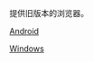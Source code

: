 提供旧版本的浏览器。  

[Android](https://github.com/sertwen/old-browser/blob/main/Android.md)  

[Windows](https://github.com/sertwen/old-browser/blob/main/Windows.md)

